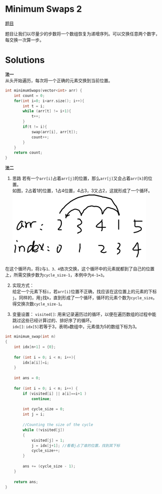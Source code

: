 # Minimum Swaps 2

[题目](https://www.hackerrank.com/challenges/minimum-swaps-2/problem?h_l=interview&playlist_slugs%5B%5D=interview-preparation-kit&playlist_slugs%5B%5D=arrays)

题目让我们以尽量少的步数将一个数组恢复为递增序列。可以交换任意两个数字，每交换一次算一步。

# Solutions

**法一**  
从头开始遍历，每次将一个正确的元素交换到当前位置。
```c
int minimumSwaps(vector<int> arr) {
    int count = 0;
    for(int i=0; i<arr.size(); i++){
        int t = i;
        while (arr[t] != i+1){
            t++;
        }
        if(t != i){
            swap(arr[i], arr[t]);
            count++;
        }
    }
    return count;
}
```

**法二**  
1. 思路
若有一个`arr[i]`占着`arr[j]`的位置，那么`arr[j]`又会占着`arr[k]`的位置。  
如图，2占着1的位置，1占4位置，4占3，3又占2，这就形成了一个循环。  
![](image1.png)

在这个循环内，将`2`与`1、3、4`依次交换，这个循环中的元素就都到了自己的位置上，所需交换步数为`cycle_size-1`，本例中为`4-1=3`。  

2. 实现方式：  
给定一个元素下标`i`，若`arr[i]`位置不正确，找应该在这位置上的元素的下标`j`。同样的，用`j`找`k`，直到形成了一个循环，循环的元素个数为`cycle_size`。得交换次数`cycle_size-1`。

3. 变量设置：
`visited[]`: 用来记录遍历过的循环，以便在遍历数组的过程中能跳过这些已经计算过的、排好序了的循环。  
`idx[]`: `idx[5]`若等于3，表明`a`数组中，元素值为5的数组下标为3。  
```c
int minimum_swap(int n)
{
    int idx[n+1] = {0}; 

    for (int i = 0; i < n; i++){
        idx[a[i]]=i;
    }

    int ans = 0;

    for (int i = 0; i < n; i++) {
        if (visited[i] || a[i]==i+1 )
            continue;

        int cycle_size = 0;
        int j = i;

        //Counting the size of the cycle
        while (!visited[j])
        {
            visited[j] = 1;
            j = idx[j+1]; //看看j占了谁的位置，找到其下标
            cycle_size++;
        }

        ans += (cycle_size - 1);
    }

    return ans;
}
```
